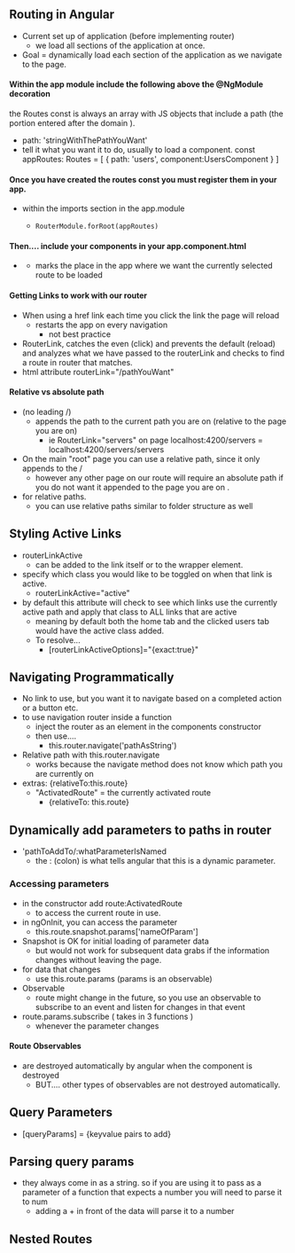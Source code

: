 ## Routing in Angular
- Current set up of application (before implementing router)
  - we load all sections of the application at once. 
- Goal = dynamically load each section of the application as we navigate to the page. 

#### Within the app module include the following above the @NgModule decoration 
the Routes const is always an array with JS objects that include a path (the portion entered after the domain ). 
- path:  'stringWithThePathYouWant'
- tell it what you want it to do, usually to load a component. 
const appRoutes: Routes  =  [
{ path: 'users', component:UsersComponent  } 
]
#### Once you have created the routes const you must register them in your app. 
- within the imports section in the app.module
  -     RouterModule.forRoot(appRoutes)
#### Then.... include your components in your app.component.html 
- <router-outlet></router-outlet>
  - marks the place in the app where we want the currently selected route to be loaded 
#### Getting Links to work with our router 
- When using a href link each time you click the link the page will reload 
  - restarts the app on every navigation
    - not best practice 
- RouterLink, catches the even (click) and prevents the default (reload) and analyzes what we have passed to the routerLink and checks to find a route in router that matches. 
- html attribute routerLink="/pathYouWant"
#### Relative vs absolute path
- (no leading /)
  - appends the path to the current path you are on (relative to the page you are on)
    - ie RouterLink="servers" on page localhost:4200/servers = localhost:4200/servers/servers
- On the main "root" page you can use a relative path, since it only appends to the /
  - however any other page on our route will require an absolute path if you do not want it appended to the page you are on . 
- for relative paths. 
  - you can use relative paths similar to folder structure as well 

## Styling Active Links 
- routerLinkActive 
  - can be added to the link itself or to the wrapper element. 
- specify which class you would like to be toggled on when that link is active. 
  - routerLinkActive="active"
- by default this attribute will check to see which links use the currently active path and apply that class to ALL links that are active 
  - meaning by default both the home tab and the clicked users tab would have the active class added. 
  - To resolve...
    - [routerLinkActiveOptions]="{exact:true}"

## Navigating Programmatically 
- No link to use, but you want it to navigate based on a completed action or a button etc. 
- to use navigation router inside a function 
  - inject the router as an element in the components constructor
  - then use.... 
    - this.router.navigate('pathAsString')
- Relative path with this.router.navigate
  - works because the navigate method does not know which path you are currently on 
- extras: {relativeTo:this.route}
  - "ActivatedRoute" = the currently activated route
    - {relativeTo: this.route}

## Dynamically add parameters to paths in router 
- 'pathToAddTo/:whatParameterIsNamed
  - the : (colon) is what tells angular that this is a dynamic parameter.

### Accessing parameters 
- in the constructor add route:ActivatedRoute
  - to access the current route in use. 
- in ngOnInit, you can access the parameter 
  - this.route.snapshot.params['nameOfParam']
- Snapshot is OK for initial loading of parameter data 
  - but would not work for subsequent data grabs if the information changes without leaving the page. 
- for data that changes 
  - use this.route.params (params is an observable)
- Observable 
  - route might change in the future, so you use an observable to subscribe to an event and listen for changes in that event
- route.params.subscribe ( takes in 3 functions )
  - whenever the parameter changes 

#### Route Observables
- are destroyed automatically by angular when the component is destroyed
  - BUT.... other types of observables are not destroyed automatically. 

## Query Parameters
- [queryParams] = {keyvalue pairs to add}

## Parsing query params 
- they always come in as a string. so if you are using it to pass as a parameter of a function that expects a number you will need to parse it to num 
  - adding a + in front of the data will parse it to a number

## Nested Routes













